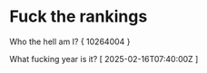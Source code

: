 # Fuck the rankings

Who the hell am I?
{ 10264004 }

What fucking year is it?
[ 2025-02-16T07:40:00Z ]
